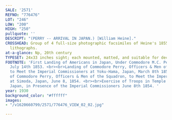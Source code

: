 ```yaml
---
SALE: '2571'
REFNO: "776476"
LOT: "246"
LOW: "200"
HIGH: "250"
pullquote: ''
DESCRIPT: "(PERRY -- ARRIVAL IN JAPAN.) [William Heine]."
CROSSHEAD: Group of 4 full-size photographic facsimiles of Heine's 1855 large-format
  lithographs.
at-a-glance: Np, 20th century
TYPESET: 24x33 inches sight; each mounted, matted, and suitable for decorative framing.
FOOTNOTE: 'First Landing of Americans in Japan, Under Commodore M.C. Perry at Gore-Hama
  July 14th 1853. <br><br>Landing of Commodore Perry, Officers & Men of the Squadron
  to Meet the Imperial Commissioners at Yoku-Hama, Japan, March 8th 1854. <br><br>Landing
  of Commodore Perry, Officers & Men of the Squadron, to Meet the Imperial Commissioners
  at Simoda, Japan, June 8, 1854. <br><br>Exercise of Troops in Temple Grounds Simoda
  Japan, in Presence of the Imperial Commissioners June 8th 1854. '
year: 1930
background_color: "#ffffff"
images:
- "/v1620660799/2571/776476_VIEW_02_02.jpg"

---
```

